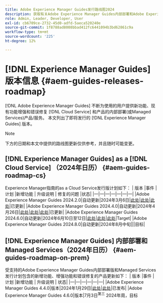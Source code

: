 ```yaml
---
title: Adobe Experience Manager Guides发行路线图2024
description: 获取有关Adobe Experience Manager Guides内部部署和Adobe Experience Manager Guidesas a Cloud Service正式发布和即将发布的信息
role: Admin, Leader, Developer, User
exl-id: cb6709ce-2732-45d0-adfd-5aeca520240e
source-git-commit: 1f8788ad8008bbad412fc6441094b3bd62861c9a
workflow-type: tm+mt
source-wordcount: '225'
ht-degree: 12%

---
```


# [!DNL Experience Manager Guides] 版本信息 {#aem-guides-releases-roadmap}

[!DNL Adobe Experience Manager Guides] 不断为使用的用户提供新功能、现有功能增强和错误修复 [!DNL Cloud Service] 和产品的内部部署(或Managed Services)产品/服务。 本文列出了即将发行的 [!DNL Experience Manager Guides] 版本。

>[!NOTE]
>
>下方的日期和本文中提供的路线图更新仅供参考，并且随时可能变更。

## [!DNL Experience Manager Guides] as a [!DNL Cloud Service] （2024年日历） {#aem-guides-roadmap-cs}

Experience Manager指南的as a Cloud Service发行版计划如下： | 版本 |事件 |计划 |新增功能 | 升级说明 | 修复的问题 |状态| |—|—|—|—|—|—|—| |Adobe Experience Manager Guides 2024.2.0|自动更新|2024年3月6日|[此处](whats-new-2024-2-0.md)|[此处](upgrade-instructions-2024-2-0.md)|[此处](fixed-issues-2024-2-0.md)|已更新| |Adobe Experience Manager Guides 2024.4.0|自动更新|2024年4月26日|[此处](whats-new-2024-04-0.md)|[此处](upgrade-instructions-2024-04-0.md)|[此处](fixed-issues-2024-04-0.md)|已更新| |Adobe Experience Manager Guides 2024.6.0|自动更新|2024年6月10日至12日|[此处](whats-new-2024-06-0.md)|[此处](upgrade-instructions-2024-06-0.md)|[此处](fixed-issues-2024-04-0.md)|Target| |Adobe Experience Manager Guides 2024.8.0|自动更新|2024年8月中旬|||目标|

## [!DNL Experience Manager Guides] 内部部署和Managed Services（2024年日历） {#aem-guides-roadmap-on-prem}

受支持的Adobe Experience Manager Guides内部部署版和Managed Services发行计划包含的新增功能、增强功能和错误修复的产品更新如下： | 版本 |事件 |计划 |新增功能 | 升级说明 | 状态| |—|—|—|—|—|—| |Adobe Experience Manager Guides 4.4.0|版本|2024年1月29日|[此处](whats-new-4-4.md)|[此处](upgrade-instructions-4-4.md)|已发布| |Adobe Experience Manager Guides 4.6.0|版本|7月3日<sup>第三</sup> 2024年周，目标
